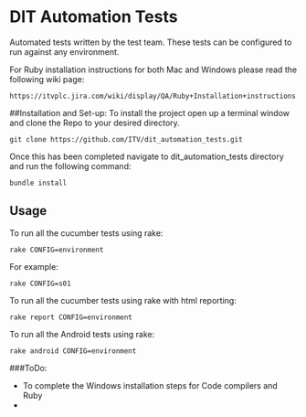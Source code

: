 # DIT Automation Tests

Automated tests written by the test team. These tests can be configured to run against any environment. 

For Ruby installation instructions for both Mac and Windows please read the following wiki page:

    https://itvplc.jira.com/wiki/display/QA/Ruby+Installation+instructions

##Installation and Set-up: 
To install the project open up a terminal window and clone the Repo to your desired directory. 

    git clone https://github.com/ITV/dit_automation_tests.git

Once this has been completed navigate to dit_automation_tests directory and run the following command:

    bundle install


## Usage
To run all the cucumber tests using rake:

    rake CONFIG=environment

For example:

    rake CONFIG=s01

To run all the cucumber tests using rake with html reporting:

    rake report CONFIG=environment

To run all the Android tests using rake:

    rake android CONFIG=environment


###ToDo: 
- To complete the Windows installation steps for Code compilers and Ruby
- 